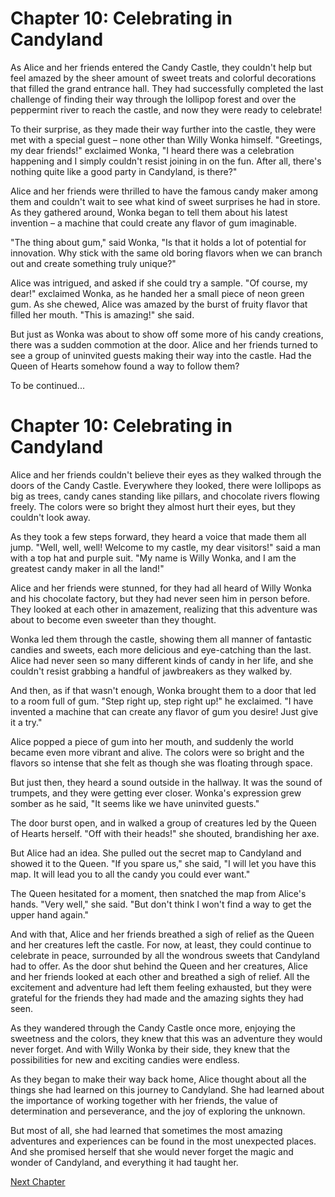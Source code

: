 # Chapter 10: Celebrating in Candyland

As Alice and her friends entered the Candy Castle, they couldn't help but feel amazed by the sheer amount of sweet treats and colorful decorations that filled the grand entrance hall. They had successfully completed the last challenge of finding their way through the lollipop forest and over the peppermint river to reach the castle, and now they were ready to celebrate!

To their surprise, as they made their way further into the castle, they were met with a special guest – none other than Willy Wonka himself. "Greetings, my dear friends!" exclaimed Wonka, "I heard there was a celebration happening and I simply couldn't resist joining in on the fun. After all, there's nothing quite like a good party in Candyland, is there?"

Alice and her friends were thrilled to have the famous candy maker among them and couldn't wait to see what kind of sweet surprises he had in store. As they gathered around, Wonka began to tell them about his latest invention – a machine that could create any flavor of gum imaginable.

"The thing about gum," said Wonka, "Is that it holds a lot of potential for innovation. Why stick with the same old boring flavors when we can branch out and create something truly unique?" 

Alice was intrigued, and asked if she could try a sample. "Of course, my dear!" exclaimed Wonka, as he handed her a small piece of neon green gum. As she chewed, Alice was amazed by the burst of fruity flavor that filled her mouth. "This is amazing!" she said.

But just as Wonka was about to show off some more of his candy creations, there was a sudden commotion at the door. Alice and her friends turned to see a group of uninvited guests making their way into the castle. Had the Queen of Hearts somehow found a way to follow them?

To be continued...
# Chapter 10: Celebrating in Candyland

Alice and her friends couldn't believe their eyes as they walked through the doors of the Candy Castle. Everywhere they looked, there were lollipops as big as trees, candy canes standing like pillars, and chocolate rivers flowing freely. The colors were so bright they almost hurt their eyes, but they couldn't look away.

As they took a few steps forward, they heard a voice that made them all jump. "Well, well, well! Welcome to my castle, my dear visitors!" said a man with a top hat and purple suit. "My name is Willy Wonka, and I am the greatest candy maker in all the land!"

Alice and her friends were stunned, for they had all heard of Willy Wonka and his chocolate factory, but they had never seen him in person before. They looked at each other in amazement, realizing that this adventure was about to become even sweeter than they thought.

Wonka led them through the castle, showing them all manner of fantastic candies and sweets, each more delicious and eye-catching than the last. Alice had never seen so many different kinds of candy in her life, and she couldn't resist grabbing a handful of jawbreakers as they walked by.

And then, as if that wasn't enough, Wonka brought them to a door that led to a room full of gum. "Step right up, step right up!" he exclaimed. "I have invented a machine that can create any flavor of gum you desire! Just give it a try."

Alice popped a piece of gum into her mouth, and suddenly the world became even more vibrant and alive. The colors were so bright and the flavors so intense that she felt as though she was floating through space.

But just then, they heard a sound outside in the hallway. It was the sound of trumpets, and they were getting ever closer. Wonka's expression grew somber as he said, "It seems like we have uninvited guests."

The door burst open, and in walked a group of creatures led by the Queen of Hearts herself. "Off with their heads!" she shouted, brandishing her axe.

But Alice had an idea. She pulled out the secret map to Candyland and showed it to the Queen. "If you spare us," she said, "I will let you have this map. It will lead you to all the candy you could ever want."

The Queen hesitated for a moment, then snatched the map from Alice's hands. "Very well," she said. "But don't think I won't find a way to get the upper hand again."

And with that, Alice and her friends breathed a sigh of relief as the Queen and her creatures left the castle. For now, at least, they could continue to celebrate in peace, surrounded by all the wondrous sweets that Candyland had to offer.
As the door shut behind the Queen and her creatures, Alice and her friends looked at each other and breathed a sigh of relief. All the excitement and adventure had left them feeling exhausted, but they were grateful for the friends they had made and the amazing sights they had seen.

As they wandered through the Candy Castle once more, enjoying the sweetness and the colors, they knew that this was an adventure they would never forget. And with Willy Wonka by their side, they knew that the possibilities for new and exciting candies were endless.

As they began to make their way back home, Alice thought about all the things she had learned on this journey to Candyland. She had learned about the importance of working together with her friends, the value of determination and perseverance, and the joy of exploring the unknown.

But most of all, she had learned that sometimes the most amazing adventures and experiences can be found in the most unexpected places. And she promised herself that she would never forget the magic and wonder of Candyland, and everything it had taught her.


[Next Chapter](11_Chapter11.md)